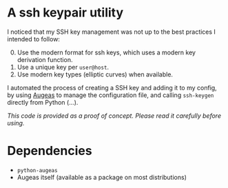 A ssh keypair utility
=================================================

I noticed that my SSH key management was not up to the best practices I
intended to follow:

  0. Use the modern format for ssh keys, which uses a modern key derivation
  	function.
  1. Use a unique key per `user@host`.
  2. Use modern key types (elliptic curves) when available.

I automated the process of creating a SSH key and adding it to my config,
by using [Augeas](http://augeas.net/) to manage the configuration file, and
calling `ssh-keygen` directly from Python (...).

*This code is provided as a proof of concept. Please read it carefully before
using.*

Dependencies
=================================================
  * `python-augeas`
  * Augeas itself (available as a package on most distributions)
